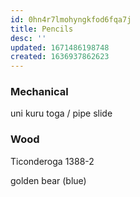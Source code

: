 ```yaml
---
id: 0hn4r7lmohyngkfod6fqa7j
title: Pencils
desc: ''
updated: 1671486198748
created: 1636937862623
---
```


### Mechanical
uni kuru toga / pipe slide

### Wood
Ticonderoga 1388-2

golden bear (blue)
